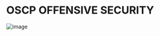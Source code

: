 # OSCP OFFENSIVE SECURITY

![image](https://github.com/manishjon6/SecurityTesting-Bug-Bounty-Intigriti/assets/41133660/f3ac6554-8c49-464f-9e10-ee0d51742995)

